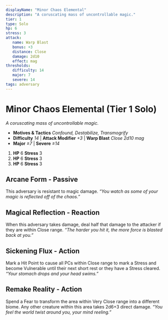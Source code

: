 ```yaml
---
displayName: "Minor Chaos Elemental"
description: "A coruscating mass of uncontrollable magic."
tier: 1
type: Solo
hp: 6
stress: 3
attack:
   name: Warp Blast
   bonus: +3
   distance: Close
   damage: 2d10
   effect: mag
thresholds:
   difficulty: 14
   major: 7
   severe: 14
tags: adversary
---
```

# Minor Chaos Elemental (Tier 1 Solo)
_A coruscating mass of uncontrollable magic._

- **Motives & Tactics** _Confound, Destabilize, Transmogrify_
- **Difficulty** _14_ | **Attack Modifier** _+3_ | **Warp Blast** _Close 2d10 mag_
- **Major** _≥7_ | **Severe** _≥14_

1. **HP** 6
   **Stress** 3
2. **HP** 6
   **Stress** 3
3. **HP** 6
   **Stress** 3

## Arcane Form - Passive
This adversary is resistant to magic damage. _“You watch as some of your magic is reflected off of the chaos.”_

## Magical Reflection - Reaction
When this adversary takes damage, deal half that damage to the attacker if they are within Close range. _“The harder you hit it, the more force is blasted back at you.”_

## Sickening Flux - Action
Mark a Hit Point to cause all PCs within Close range to mark a Stress and become Vulnerable until their next short rest or they have a Stress cleared. _“Your stomach drops and your head swims.”_

## Remake Reality - Action
Spend a Fear to transform the area within Very Close range into a different biome. Any other creature within this area takes 2d6+3 direct damage. _“You feel the world twist around you, your mind reeling.”_

